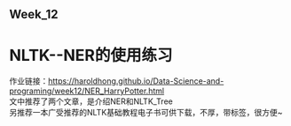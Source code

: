 ## Week_12
# NLTK--NER的使用练习
作业链接：https://haroldhong.github.io/Data-Science-and-programing/week12/NER_HarryPotter.html <br>
文中推荐了两个文章，是介绍NER和NLTK_Tree<br>
另推荐一本广受推荐的NLTK基础教程电子书可供下载，不厚，带标签，很方便~

